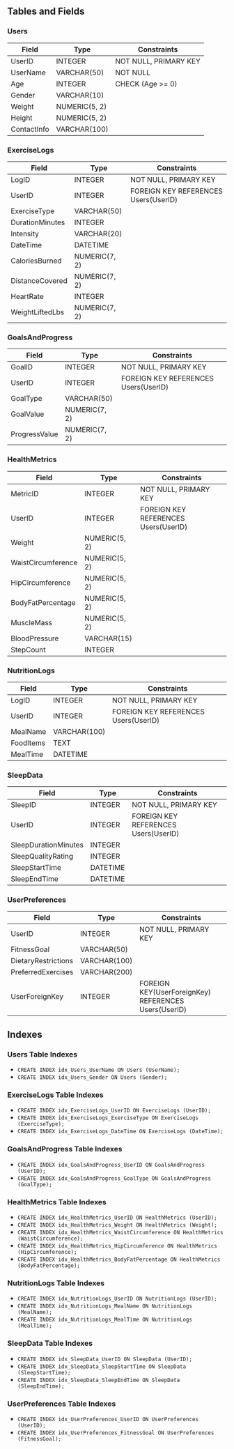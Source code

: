 
## Tables and Fields

### Users
| Field       | Type          | Constraints               |
|-------------|---------------|---------------------------|
| UserID      | INTEGER       | NOT NULL, PRIMARY KEY     |
| UserName    | VARCHAR(50)   | NOT NULL                  |
| Age         | INTEGER       | CHECK (Age >= 0)          |
| Gender      | VARCHAR(10)   |                           |
| Weight      | NUMERIC(5, 2) |                           |
| Height      | NUMERIC(5, 2) |                           |
| ContactInfo | VARCHAR(100)  |                           |

### ExerciseLogs
| Field            | Type          | Constraints                         |
|------------------|---------------|-------------------------------------|
| LogID            | INTEGER       | NOT NULL, PRIMARY KEY               |
| UserID           | INTEGER       | FOREIGN KEY REFERENCES Users(UserID)|
| ExerciseType     | VARCHAR(50)   |                                     |
| DurationMinutes  | INTEGER       |                                     |
| Intensity        | VARCHAR(20)   |                                     |
| DateTime         | DATETIME      |                                     |
| CaloriesBurned   | NUMERIC(7, 2) |                                     |
| DistanceCovered  | NUMERIC(7, 2) |                                     |
| HeartRate        | INTEGER       |                                     |
| WeightLiftedLbs  | NUMERIC(7, 2) |                                     |

### GoalsAndProgress
| Field         | Type          | Constraints                          |
|---------------|---------------|--------------------------------------|
| GoalID        | INTEGER       | NOT NULL, PRIMARY KEY                |
| UserID        | INTEGER       | FOREIGN KEY REFERENCES Users(UserID) |
| GoalType      | VARCHAR(50)   |                                      |
| GoalValue     | NUMERIC(7, 2) |                                      |
| ProgressValue | NUMERIC(7, 2) |                                      |

### HealthMetrics
| Field               | Type          | Constraints                          |
|---------------------|---------------|--------------------------------------|
| MetricID            | INTEGER       | NOT NULL, PRIMARY KEY                |
| UserID              | INTEGER       | FOREIGN KEY REFERENCES Users(UserID) |
| Weight              | NUMERIC(5, 2) |                                      |
| WaistCircumference  | NUMERIC(5, 2) |                                      |
| HipCircumference    | NUMERIC(5, 2) |                                      |
| BodyFatPercentage   | NUMERIC(5, 2) |                                      |
| MuscleMass          | NUMERIC(5, 2) |                                      |
| BloodPressure       | VARCHAR(15)   |                                      |
| StepCount           | INTEGER       |                                      |

### NutritionLogs
| Field     | Type   | Constraints                          |
|-----------|--------|--------------------------------------|
| LogID     | INTEGER| NOT NULL, PRIMARY KEY                |
| UserID    | INTEGER| FOREIGN KEY REFERENCES Users(UserID) |
| MealName  | VARCHAR(100) |                                |
| FoodItems | TEXT   |                                      |
| MealTime  | DATETIME|                                      |

### SleepData
| Field                | Type     | Constraints                          |
|----------------------|----------|--------------------------------------|
| SleepID              | INTEGER  | NOT NULL, PRIMARY KEY                |
| UserID               | INTEGER  | FOREIGN KEY REFERENCES Users(UserID) |
| SleepDurationMinutes | INTEGER  |                                      |
| SleepQualityRating   | INTEGER  |                                      |
| SleepStartTime       | DATETIME |                                      |
| SleepEndTime         | DATETIME |                                      |

### UserPreferences
| Field               | Type          | Constraints                                 |
|---------------------|---------------|---------------------------------------------|
| UserID              | INTEGER       | NOT NULL, PRIMARY KEY                       |
| FitnessGoal         | VARCHAR(50)   |                                             |
| DietaryRestrictions | VARCHAR(100)  |                                             |
| PreferredExercises  | VARCHAR(200)  |                                             |
| UserForeignKey      | INTEGER       | FOREIGN KEY(UserForeignKey) REFERENCES Users(UserID) |

## Indexes

### Users Table Indexes
- `CREATE INDEX idx_Users_UserName ON Users (UserName);`
- `CREATE INDEX idx_Users_Gender ON Users (Gender);`

### ExerciseLogs Table Indexes
- `CREATE INDEX idx_ExerciseLogs_UserID ON ExerciseLogs (UserID);`
- `CREATE INDEX idx_ExerciseLogs_ExerciseType ON ExerciseLogs (ExerciseType);`
- `CREATE INDEX idx_ExerciseLogs_DateTime ON ExerciseLogs (DateTime);`

### GoalsAndProgress Table Indexes
- `CREATE INDEX idx_GoalsAndProgress_UserID ON GoalsAndProgress (UserID);`
- `CREATE INDEX idx_GoalsAndProgress_GoalType ON GoalsAndProgress (GoalType);`

### HealthMetrics Table Indexes
- `CREATE INDEX idx_HealthMetrics_UserID ON HealthMetrics (UserID);`
- `CREATE INDEX idx_HealthMetrics_Weight ON HealthMetrics (Weight);`
- `CREATE INDEX idx_HealthMetrics_WaistCircumference ON HealthMetrics (WaistCircumference);`
- `CREATE INDEX idx_HealthMetrics_HipCircumference ON HealthMetrics (HipCircumference);`
- `CREATE INDEX idx_HealthMetrics_BodyFatPercentage ON HealthMetrics (BodyFatPercentage);`

### NutritionLogs Table Indexes
- `CREATE INDEX idx_NutritionLogs_UserID ON NutritionLogs (UserID);`
- `CREATE INDEX idx_NutritionLogs_MealName ON NutritionLogs (MealName);`
- `CREATE INDEX idx_NutritionLogs_MealTime ON NutritionLogs (MealTime);`

### SleepData Table Indexes
- `CREATE INDEX idx_SleepData_UserID ON SleepData (UserID);`
- `CREATE INDEX idx_SleepData_SleepStartTime ON SleepData (SleepStartTime);`
- `CREATE INDEX idx_SleepData_SleepEndTime ON SleepData (SleepEndTime);`

### UserPreferences Table Indexes
- `CREATE INDEX idx_UserPreferences_UserID ON UserPreferences (UserID);`
- `CREATE INDEX idx_UserPreferences_FitnessGoal ON UserPreferences (FitnessGoal);`
